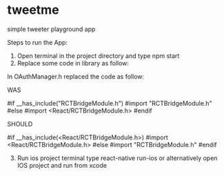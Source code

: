 # tweetme
simple tweeter playground app

Steps to run the App:

01. Open terminal in the project directory and type npm start
02. Replace some code in library as follow:

In OAuthManager.h replaced the code as follow:

WAS

#if __has_include("RCTBridgeModule.h")
  #import "RCTBridgeModule.h"
#else
  #import <React/RCTBridgeModule.h>
#endif

SHOULD

#if __has_include(<React/RCTBridgeModule.h>)
  #import <React/RCTBridgeModule.h>
#else
  #import "RCTBridgeModule.h"
#endif

03. Run ios project 
terminal type react-native run-ios or alternatively open IOS project and run from xcode 

